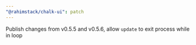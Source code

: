```yaml
---
"@rahimstack/chalk-ui": patch
---
```


Publish changes from v0.5.5 and v0.5.6, allow `update` to exit process while in loop
